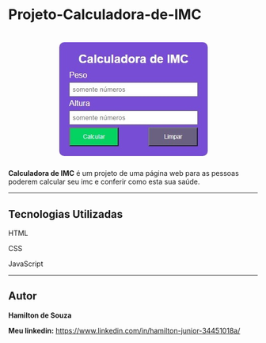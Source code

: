 # Projeto-Calculadora-de-IMC

<h1 align="center">
    <img alt="Calculadora de IMC" title="Calculadora" src="/img/print.jpg" widht="220px">
</h1>

**Calculadora de IMC** é um projeto de uma página web para as pessoas poderem calcular seu imc e conferir como esta sua saúde.

<hr>

## Tecnologias Utilizadas

<p>HTML</p>
<p>CSS</p>
<p>JavaScript</p>

<hr>

## Autor
**Hamilton de Souza**

**Meu linkedin:** https://www.linkedin.com/in/hamilton-junior-34451018a/